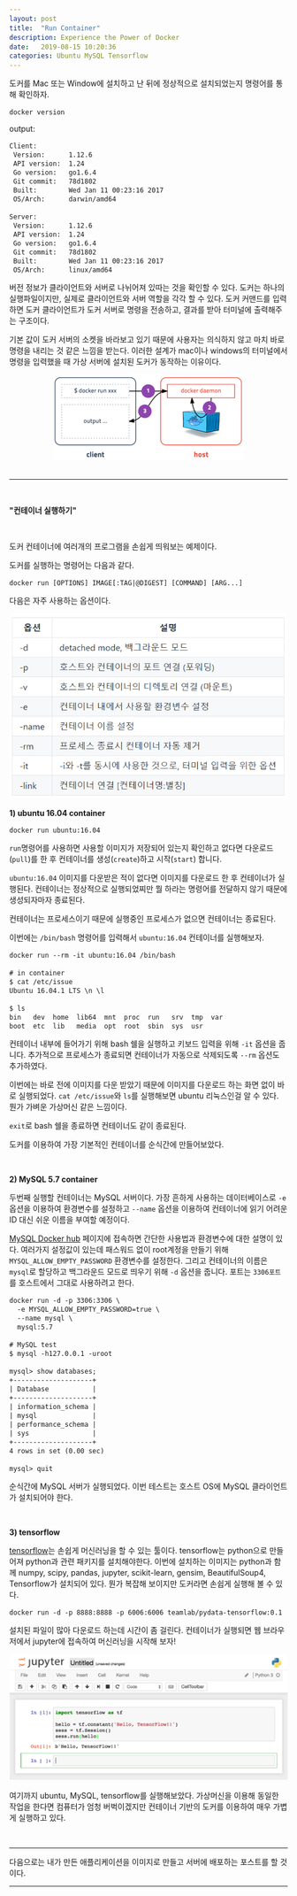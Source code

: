 ```yaml
---
layout: post
title:  "Run Container"
description: Experience the Power of Docker
date:   2019-08-15 10:20:36
categories: Ubuntu MySQL Tensorflow
---
```

도커를 Mac 또는 Window에 설치하고 난 뒤에 정상적으로 설치되었는지 명령어를 통해 확인하자.

```shell
docker version
```

output:

```shell
Client:
 Version:      1.12.6
 API version:  1.24
 Go version:   go1.6.4
 Git commit:   78d1802
 Built:        Wed Jan 11 00:23:16 2017
 OS/Arch:      darwin/amd64

Server:
 Version:      1.12.6
 API version:  1.24
 Go version:   go1.6.4
 Git commit:   78d1802
 Built:        Wed Jan 11 00:23:16 2017
 OS/Arch:      linux/amd64
```

버전 정보가 클라이언트와 서버로 나뉘어져 있따는 것을 확인할 수 있다. 도커는 하나의 실행파일이지만, 실제로 클라이언트와 서버 역할을 각각 할 수 있다. 도커 커맨드를 입력하면 도커 클라이언트가 도커 서버로 명령을 전송하고, 결과를 받아 터미널에 출력해주는 구조이다.

기본 값이 도커 서버의 소켓을 바라보고 있기 때문에 사용자는 의식하지 않고 마치 바로 명령을 내리는 것 같은 느낌을 받는다. 이러한 설계가 mac이나 windows의 터미널에서 명령을 입력했을 때 가상 서버에 설치된 도커가 동작하는 이유이다.

<center><img src="https://github.com/daeuni/daeuni.github.io/blob/master/assets/clientserver.png?raw=true"></center> 

<br>

<hr>

<br>

**"컨테이너 실행하기"**

<br>

도커 컨테이너에 여러개의 프로그램을 손쉽게 띄워보는 예제이다.

도커를 실행하는 명령어는 다음과 같다.

```shell
docker run [OPTIONS] IMAGE[:TAG|@DIGEST] [COMMAND] [ARG...]
```

다음은 자주 사용하는 옵션이다.

<img src="https://github.com/daeuni/daeuni.github.io/blob/master/assets/optiontable.PNG?raw=true">

<br>

**1) ubuntu 16.04 container**

```shell
docker run ubuntu:16.04
```

`run`명령어를 사용하면 사용할 이미지가 저장되어 있는지 확인하고 없다면 다운로드(`pull`)를 한 후 컨테이너를 생성(`create`)하고 시작(`start`) 합니다.

`ubuntu:16.04` 이미지를 다운받은 적이 없다면 이미지를 다운로드 한 후 컨테이너가 실행된다. 컨테이너는 정상적으로 실행되었찌만 뭘 하라는 명령어를 전달하지 않기 때문에 생성되자마자 종료된다. 

컨테이너는 프로세스이기 때문에 실행중인 프로세스가 없으면 컨테이너는 종료된다.

이번에는  `/bin/bash` 명령어를 입력해서 `ubuntu:16.04` 컨테이너를 실행해보자.

```shell
docker run --rm -it ubuntu:16.04 /bin/bash

# in container
$ cat /etc/issue
Ubuntu 16.04.1 LTS \n \l

$ ls
bin   dev  home  lib64  mnt  proc  run   srv  tmp  var
boot  etc  lib   media  opt  root  sbin  sys  usr
```

컨테이너 내부에 들어가기 위해 bash 쉘을 실행하고 키보드 입력을 위해 `-it` 옵션을 줍니다. 추가적으로 프로세스가 종료되면 컨테이너가 자동으로 삭제되도록 `--rm` 옵션도 추가하였다.

이번에는 바로 전에 이미지를 다운 받았기 때문에 이미지를 다운로드 하는 화면 없이 바로 실행되었다. `cat /etc/issue`와 `ls`를 실행해보면 ubuntu 리눅스인걸 알 수 있다. 뭔가 가벼운 가상머신 같은 느낌이다.

`exit`로 bash 쉘을 종료하면 컨테이너도 같이 종료된다.

도커를 이용하여 가장 기본적인 컨테이너를 순식간에 만들어보았다.

<br>

**2) MySQL 5.7 container**

두번째 실행할 컨테이너는 MySQL 서버이다. 가장 흔하게 사용하는 데이터베이스로 `-e` 옵션을 이용하여 환경변수를 설정하고 `--name` 옵션을 이용하여 컨테이너에 읽기 어려운 ID 대신 쉬운 이름을 부여할 예정이다.

[MySQL Docker hub](https://hub.docker.com/_/mysql/) 페이지에 접속하면 간단한 사용법과 환경변수에 대한 설명이 있다. 여러가지 설정값이 있는데 패스워드 없이 root계정을 만들기 위해 `MYSQL_ALLOW_EMPTY_PASSWORD` 환경변수를 설정한다. 그리고 컨테이너의 이름은 `mysql`로 할당하고 백그라운드 모드로 띄우기 위해 `-d` 옵션을 줍니다. 포트는 `3306포트`를 호스트에서 그대로 사용하려고 한다.

```shell
docker run -d -p 3306:3306 \
  -e MYSQL_ALLOW_EMPTY_PASSWORD=true \
  --name mysql \
  mysql:5.7

# MySQL test
$ mysql -h127.0.0.1 -uroot

mysql> show databases;
+--------------------+
| Database           |
+--------------------+
| information_schema |
| mysql              |
| performance_schema |
| sys                |
+--------------------+
4 rows in set (0.00 sec)

mysql> quit
```

순식간에 MySQL 서버가 실행되었다. 이번 테스트는 호스트 OS에 MySQL 클라이언트가 설치되어야 한다. 

<br>

**3) tensorflow**

[tensorflow](https://www.tensorflow.org/)는 손쉽게 머신러닝을 할 수 있는 툴이다. tensorflow는 python으로 만들어져 python과 관련 패키지를 설치해야한다. 이번에 설치하는 이미지는 python과 함께 numpy, scipy, pandas, jupyter, scikit-learn, gensim, BeautifulSoup4, Tensorflow가 설치되어 있다. 뭔가 복잡해 보이지만 도커라면 손쉽게 실행해 볼 수 있다.

```shell
docker run -d -p 8888:8888 -p 6006:6006 teamlab/pydata-tensorflow:0.1
```

설치된 파일이 많아 다운로드 하는데 시간이 좀 걸린다. 컨테이너가 실행되면 웹 브라우저에서 jupyter에 접속하여 머신러닝을 시작해 보자!

<center><img src="https://github.com/daeuni/daeuni.github.io/blob/master/assets/tensorflow.PNG?raw=true"></center> 

여기까지 ubuntu, MySQL, tensorflow를 실행해보았다. 가상머신을 이용해 동일한 작업을 한다면 컴퓨터가 엄청 버벅이겠지만 컨테이너 기반의 도커를 이용하여 매우 가볍게 실행하고 있다. 

<br>

<hr>

다음으로는 내가 만든 애플리케이션을 이미지로 만들고 서버에 배포하는 포스트를 할 것이다.

<hr>

<br>

